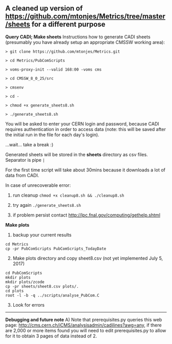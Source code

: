 **A cleaned up version of https://github.com/mtonjes/Metrics/tree/master/sheets for a different purpose**
---
**Query CADI; Make sheets**
Instructions how to generate CADI sheets (presumably you have already setup an appropriate CMSSW working area):

```
> git clone https://github.com/mtonjes/Metrics.git

> cd Metrics/PubComScripts

> voms-proxy-init --valid 168:00 -voms cms

> cd CMSSW_8_0_25/src

> cmsenv

> cd -

> chmod +x generate_sheets8.sh

> ./generate_sheets8.sh
```


You will be asked to enter your CERN login and password, because CADI requires authentication in order to access data (note: this will be saved after the initial run in the file for each day's login).

...wait... take a break :)

Generated sheets will be stored in the **sheets** directory as csv files. Separator is pipe `|`

For the first time script will take about 30mins because it downloads a lot of data from CADI.

In case of unrecoverable error:

1. run cleanup `chmod +x cleanup8.sh && ./cleanup8.sh`

2. try again `./generate_sheets8.sh`

3. if problem persist contact http://lpc.fnal.gov/computing/gethelp.shtml

**Make plots**
1) backup your current results
```
cd Metrics
cp -pr PubComScripts PubComScripts_TodayDate
```
2) Make plots directory and copy sheet8.csv (not yet implemented July 5, 2017)
```
cd PubComScripts
mkdir plots
mkdir plots/zcode
cp -pr sheets/sheet8.csv plots/.
cd plots
root -l -b -q ../scripts/analyse_PubCom.C 
```
3) Look for errors
---
**Debugging and future note**
A) Note that prerequisites.py queries this web page: http://cms.cern.ch/iCMS/analysisadmin/cadilines?awg=any, if there are 2,000 or more items found you will need to edit prerequisites.py to allow for it to obtain 3 pages of data instead of 2.
